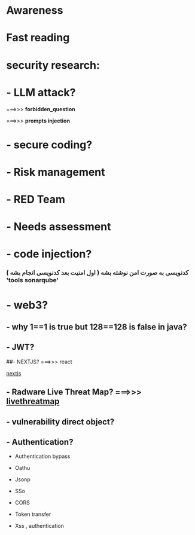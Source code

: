 # Awareness
# Fast reading

# security research:

# - LLM attack?
  
 ===>>> **forbidden_question**
 
 ===>>> **prompts injection**

# - secure coding?

# - Risk management

# - RED Team

# - Needs assessment

# - code injection?

### کدنویسی به صورت امن نوشته بشه ( اول امنیت بعد کدنویسی انجام بشه ) 'tools sonarqube'
# - web3?

## - why 1==1 is true but 128==128 is false in java?

## - JWT?

##- NEXTJS? ===>>> react

[ nextjs ](https://nextjs.org/docs)

## - Radware Live Threat Map? ===>>> [ livethreatmap ](https://livethreatmap.radware.com)

## - vulnerability direct object?

## - Authentication?
- Authentication bypass
-  Oathu
- Jsonp
- SSo

- CORS
- Token transfer
- Xss , authentication


